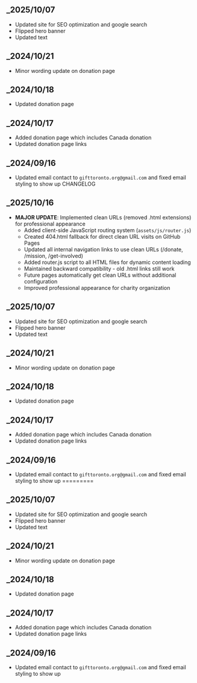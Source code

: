 ## _2025/10/07
- Updated site for SEO optimization and google search
- Flipped hero banner
- Updated text
## _2024/10/21
- Minor wording update on donation page
## _2024/10/18
- Updated donation page
## _2024/10/17
- Added donation page which includes Canada donation
- Updated donation page links
## _2024/09/16
- Updated email contact to `gifttoronto.org@gmail.com` and fixed email styling to show up
CHANGELOG
## _2025/10/16
- **MAJOR UPDATE**: Implemented clean URLs (removed .html extensions) for professional appearance
  - Added client-side JavaScript routing system (`assets/js/router.js`)
  - Created 404.html fallback for direct clean URL visits on GitHub Pages
  - Updated all internal navigation links to use clean URLs (/donate, /mission, /get-involved)
  - Added router.js script to all HTML files for dynamic content loading
  - Maintained backward compatibility - old .html links still work
  - Future pages automatically get clean URLs without additional configuration
  - Improved professional appearance for charity organization
## _2025/10/07
- Updated site for SEO optimization and google search
- Flipped hero banner
- Updated text
## _2024/10/21
- Minor wording update on donation page
## _2024/10/18
- Updated donation page
## _2024/10/17
- Added donation page which includes Canada donation
- Updated donation page links
## _2024/09/16
- Updated email contact to `gifttoronto.org@gmail.com` and fixed email styling to show up
=========
## _2025/10/07
- Updated site for SEO optimization and google search
- Flipped hero banner
- Updated text
## _2024/10/21
- Minor wording update on donation page
## _2024/10/18
- Updated donation page
## _2024/10/17
- Added donation page which includes Canada donation
- Updated donation page links
## _2024/09/16
- Updated email contact to `gifttoronto.org@gmail.com` and fixed email styling to show up
